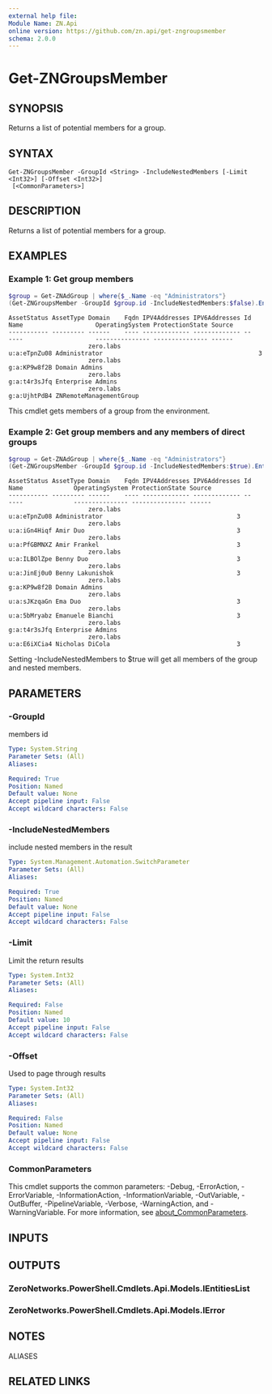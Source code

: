 ```yaml
---
external help file:
Module Name: ZN.Api
online version: https://github.com/zn.api/get-zngroupsmember
schema: 2.0.0
---
```


# Get-ZNGroupsMember

## SYNOPSIS
Returns a list of potential members for a group.

## SYNTAX

```
Get-ZNGroupsMember -GroupId <String> -IncludeNestedMembers [-Limit <Int32>] [-Offset <Int32>]
 [<CommonParameters>]
```

## DESCRIPTION
Returns a list of potential members for a group.

## EXAMPLES

### Example 1: Get group members
```powershell
$group = Get-ZNAdGroup | where{$_.Name -eq "Administrators"}
(Get-ZNGroupsMember -GroupId $group.id -IncludeNestedMembers:$false).Entities
```

```output
AssetStatus AssetType Domain    Fqdn IPV4Addresses IPV6Addresses Id           Name                    OperatingSystem ProtectionState Source
----------- --------- ------    ---- ------------- ------------- --           ----                    --------------- --------------- ------
                      zero.labs                                  u:a:eTpnZu08 Administrator                                           3
                      zero.labs                                  g:a:KP9w8f2B Domain Admins                                           
                      zero.labs                                  g:a:t4r3sJfq Enterprise Admins                                       
                      zero.labs                                  g:a:UjhtPdB4 ZNRemoteManagementGroup
```

This cmdlet gets members of a group from the environment.

### Example 2: Get group members and any members of direct groups
```powershell
$group = Get-ZNAdGroup | where{$_.Name -eq "Administrators"}
(Get-ZNGroupsMember -GroupId $group.id -IncludeNestedMembers:$true).Entities
```

```output
AssetStatus AssetType Domain    Fqdn IPV4Addresses IPV6Addresses Id           Name              OperatingSystem ProtectionState Source
----------- --------- ------    ---- ------------- ------------- --           ----              --------------- --------------- ------
                      zero.labs                                  u:a:eTpnZu08 Administrator                                     3
                      zero.labs                                  u:a:iGn4Hiqf Amir Duo                                          3
                      zero.labs                                  u:a:PfGBMNXZ Amir Frankel                                      3
                      zero.labs                                  u:a:ILBOlZpe Benny Duo                                         3
                      zero.labs                                  u:a:JinEj0u0 Benny Lakunishok                                  3
                      zero.labs                                  g:a:KP9w8f2B Domain Admins                                     
                      zero.labs                                  u:a:sJKzqaGn Ema Duo                                           3
                      zero.labs                                  u:a:5bMryabz Emanuele Bianchi                                  3
                      zero.labs                                  g:a:t4r3sJfq Enterprise Admins                                 
                      zero.labs                                  u:a:E6iXCia4 Nicholas DiCola                                   3
```

Setting -IncludeNestedMembers to $true will get all members of the group and nested members.

## PARAMETERS

### -GroupId
members id

```yaml
Type: System.String
Parameter Sets: (All)
Aliases:

Required: True
Position: Named
Default value: None
Accept pipeline input: False
Accept wildcard characters: False
```

### -IncludeNestedMembers
include nested members in the result

```yaml
Type: System.Management.Automation.SwitchParameter
Parameter Sets: (All)
Aliases:

Required: True
Position: Named
Default value: None
Accept pipeline input: False
Accept wildcard characters: False
```

### -Limit
Limit the return results

```yaml
Type: System.Int32
Parameter Sets: (All)
Aliases:

Required: False
Position: Named
Default value: 10
Accept pipeline input: False
Accept wildcard characters: False
```

### -Offset
Used to page through results

```yaml
Type: System.Int32
Parameter Sets: (All)
Aliases:

Required: False
Position: Named
Default value: None
Accept pipeline input: False
Accept wildcard characters: False
```

### CommonParameters
This cmdlet supports the common parameters: -Debug, -ErrorAction, -ErrorVariable, -InformationAction, -InformationVariable, -OutVariable, -OutBuffer, -PipelineVariable, -Verbose, -WarningAction, and -WarningVariable. For more information, see [about_CommonParameters](http://go.microsoft.com/fwlink/?LinkID=113216).

## INPUTS

## OUTPUTS

### ZeroNetworks.PowerShell.Cmdlets.Api.Models.IEntitiesList

### ZeroNetworks.PowerShell.Cmdlets.Api.Models.IError

## NOTES

ALIASES

## RELATED LINKS

